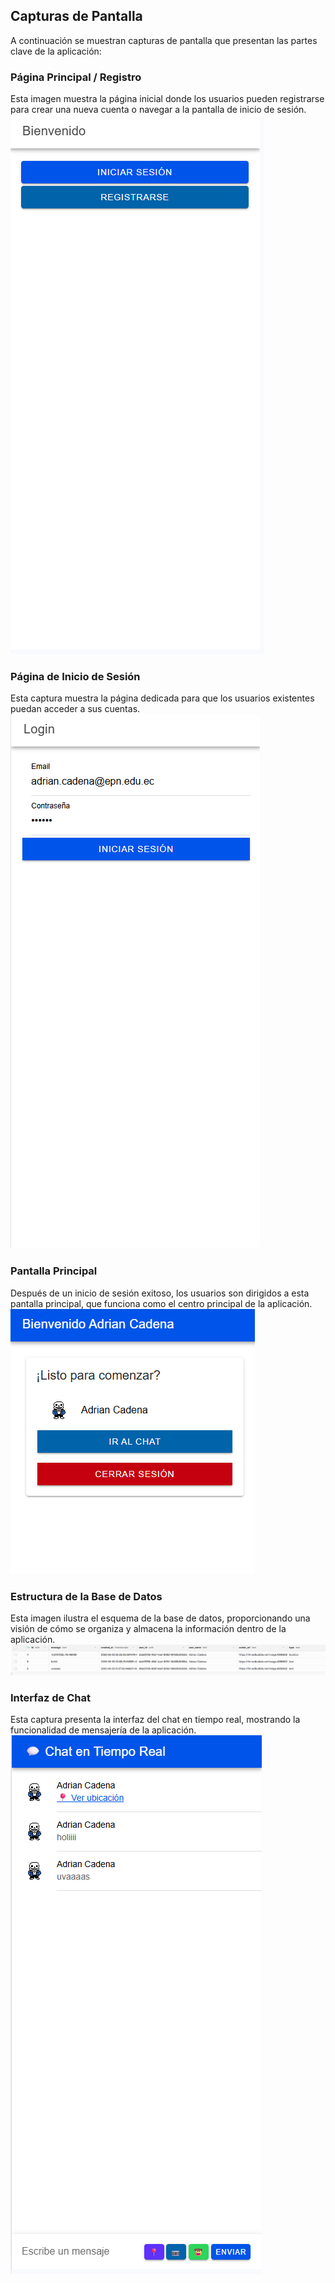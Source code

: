 
## Capturas de Pantalla

A continuación se muestran capturas de pantalla que presentan las partes clave de la aplicación:

### Página Principal / Registro  
Esta imagen muestra la página inicial donde los usuarios pueden registrarse para crear una nueva cuenta o navegar a la pantalla de inicio de sesión.
![Captura 1](./imagenes/1.png)
### Página de Inicio de Sesión  
Esta captura muestra la página dedicada para que los usuarios existentes puedan acceder a sus cuentas.
![Captura 2](./imagenes/2.png)
### Pantalla Principal  
Después de un inicio de sesión exitoso, los usuarios son dirigidos a esta pantalla principal, que funciona como el centro principal de la aplicación.
![Captura 3](./imagenes/3.png)
### Estructura de la Base de Datos  
Esta imagen ilustra el esquema de la base de datos, proporcionando una visión de cómo se organiza y almacena la información dentro de la aplicación.
![Captura 4](./imagenes/6.png)
### Interfaz de Chat  
Esta captura presenta la interfaz del chat en tiempo real, mostrando la funcionalidad de mensajería de la aplicación.
![Captura 5](./imagenes/asd.png)







